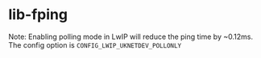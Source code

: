 # lib-fping

Note: Enabling polling mode in LwIP will reduce the ping time by ~0.12ms. The config option 
is `CONFIG_LWIP_UKNETDEV_POLLONLY`
